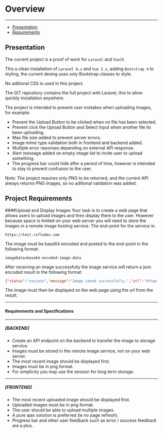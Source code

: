 # Overview

---

- [Presentation](#section-1)
- [Requirements](#section-2)


<a name="section-1"></a>
## Presentation

The current project is a proof of work for `Laravel` and `VueJS`

This a clean installation of `Laravel 8.x` and `Vue 2.x`, adding `Bootstrap 4` to styling, the current desing uses only Bootstrap classes to style.

No aditional CSS is used in this project.

The GIT repository contains the full project with Laravel, this to allow quickly installation anywhere.

The project is intended to prevent user mistakes when uploading images, for example:
- Prevent the Upload Button to be clicked when no file has been selected.
- Prevent click the Upload Button and Select Input when another file its been uploading.
- Max file size added to prevent server errors.
- Image mime type validation both in frontend and backend added.
- Multiple error reponses depending on external API response.
- Alert message added on empty image list to invite user to upload something.
- The progress bar could hide after a period of time, however is intended to stay to prevent confusion to the user.

Note: The project requires only PNG to be returned, and the current API always returns PNG images, so no aditional validation was added.

<a name="section-2"></a>
## Project Requirements

####Upload and Display Images
Your task is to create a web page that allows users to upload images and then display them to the user. However because space is limited on your web server you will need to store the images in a remote image hosting service. The end-point for the service is:

```text
https://test.rxflodev.com
```
The image must be base64 encoded and posted to the end-point in the following format:

```text
imageData=base64-encoded-image-data
```

After receiving an image successfully the image service will return a json encoded result in the following format:
```json
{"status":"success","message":"Image saved successfully.","url":"https://test.rxflodev.com/image-store/55c4d2369010c.png"}
```

The image must then be displayed on the web page using the url from the result.

---
#### Requirements and Specifications
---
##### [BACKEND]

- Create an API endpoint on the backend to transfer the image to storage service.
- Images must be stored in the remote image service, not on your web server.
- The most recent image should be displayed first.
- Images must be in png format.
- For simplicity you may use the session for long term storage.

---
##### [FRONTEND]

- The most recent uploaded image should be displayed first.
- Uploaded images must be in png format.
- The user should be able to upload multiple images.
- A pure ajax solution is preferred (ie no page refresh).
- Progress bar and other user feedback such as error / success feedback are a plus.